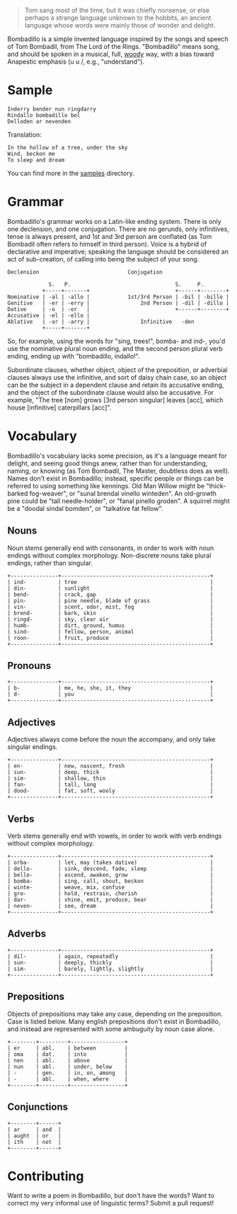 > Tom sang most of the time, but it was chiefly nonsense, or else perhaps a strange language unknown to the hobbits, an ancient language whose words were mainly those of wonder and delight.

Bombadillo is a simple invented language inspired by the songs and speech of Tom Bombadil, from The Lord of the Rings. "Bombadillo" means song, and should be spoken in a musical, full, [woody](http://montypython.50webs.com/scripts/Series_4/23.htm) way, with a bias toward Anapestic emphasis (u u /, e.g., "understand").

# Sample

```
Inderry bender nun ringdarry
Rindallo bombadillo bel
Delloden ar nevenden
```

Translation:

```
In the hollow of a tree, under the sky
Wind, beckon me
To sleep and dream
```

You can find more in the [samples](https://github.com/staab/bombadillo/tree/master/samples) directory.

# Grammar

Bombadillo's grammar works on a Latin-like ending system. There is only one declension, and one conjugation. There are no gerunds, only infinitives, tense is always present, and 1st and 3rd person are conflated (as Tom Bombadil often refers to himself in third person). Voice is a hybrid of declarative and imperative; speaking the language should be considered an act of sub-creation, of calling into being the subject of your song.

```
Declension                            Conjugation

             S.   P.                                 S.     P.
           +-----+-------+                           +------+--------+
Nominative | -al | -allo |            1st/3rd Person | -bil | -billo |
Genitive   | -er | -erry |                2nd Person | -dil | -dillo |
Dative     | -o  | -or   |                           +------+--------+
Accusative | -el | -ello |
Ablative   | -ar | -arry |                Infinitive   -den
           +-----+-------+
```

So, for example, using the words for "sing, trees!", bomba- and ind-, you'd use the nominative plural noun ending, and the second person plural verb ending, ending up with "bombadillo, indallo!".

Subordinate clauses, whether object, object of the preposition, or adverbial clauses always use the infinitive, and sort of daisy chain case, so an object can be the subject in a dependent clause and retain its accusative ending, and the object of the subordinate clause would also be accusative. For example, "The tree [nom] grows [3rd person singular] leaves [acc], which house [infinitive] caterpillars [acc]".

# Vocabulary

Bombadillo's vocabulary lacks some precision, as it's a language meant for delight, and seeing good things anew, rather than for understanding, naming, or knowing (as Tom Bombadil, The Master, doubtless does as well). Names don't exist in Bombadillo; instead, specific people or things can be referred to using something like kennings. Old Man Willow might be "thick-barked fog-weaver", or "sunal brendal vinello winteden". An old-growth pine could be "tall needle-holder", or "fanal pinello groden". A squirrel might be a "doodal sindal bomden", or "talkative fat fellow".

## Nouns

Noun stems generally end with consonants, in order to work with noun endings without complex morphology. Non-discrete nouns take plural endings, rather than singular.

```
+---------------+-----------------------------------------------+
| ind-          | tree                                          |
| din-          | sunlight                                      |
| bend-         | crack, gap                                    |
| pin-          | pine needle, blade of grass                   |
| vin-          | scent, odor, mist, fog                        |
| brend-        | bark, skin                                    |
| ringd-        | sky, clear air                                |
| humb-         | dirt, ground, humus                           |
| sind-         | fellow, person, animal                        |
| roon-         | fruit, produce                                |
+---------------+-----------------------------------------------+
```

## Pronouns

```
+---------------+-----------------------------------------------+
| b-            | me, he, she, it, they                         |
| d-            | you                                           |
+---------------+-----------------------------------------------+
```

## Adjectives

Adjectives always come before the noun the accompany, and only take singular endings.

```
+---------------+-----------------------------------------------+
| en-           | new, nascent, fresh                           |
| sun-          | deep, thick                                   |
| sim-          | shallow, thin                                 |
| fan-          | tall, long                                    |
| dood-         | fat, soft, wooly                              |
+---------------+-----------------------------------------------+
```

## Verbs

Verb stems generally end with vowels, in order to work with verb endings without complex morphology.

```
+---------------+-----------------------------------------------+
| orba-         | let, may (takes dative)                       |
| dello-        | sink, descend, fade, sleep                    |
| bello-        | ascend, awaken, grow                          |
| bomba-        | sing, call, shout, beckon                     |
| winte-        | weave, mix, confuse                           |
| gro-          | hold, restrain, cherish                       |
| dar-          | shine, emit, produce, bear                    |
| neven-        | see, dream                                    |
+---------------+-----------------------------------------------+
```

## Adverbs

```
+---------------+-----------------------------------------------+
| dil-          | again, repeatedly                             |
| sun-          | deeply, thickly                               |
| sim-          | barely, lightly, slightly                     |
+---------------+-----------------------------------------------+
```

## Prepositions

Objects of prepositions may take any case, depending on the preposition. Case is listed below. Many english prepositions don't exist in Bombadillo, and instead are represented with some ambuguity by noun case alone.

```
+--------+---------+-----------------+
| er     | abl.    | between         |
| oma    | dat.    | into            |
| nen    | abl.    | above           |
| nun    | abl.    | under, below    |
| -      | gen.    | in, on, among   |
| -      | abl.    | when, where     |
+--------+---------+-----------------+
```

## Conjunctions

```
+--------+------+
| ar     | and  |
| aught  | or   |
| ith    | not  |
+--------+------+
```

# Contributing

Want to write a poem in Bombadillo, but don't have the words? Want to correct my very informal use of linguistic terms? Submit a pull request!
